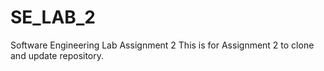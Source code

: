 # SE_LAB_2
Software Engineering Lab Assignment 2
This is for Assignment 2 to clone and update repository.